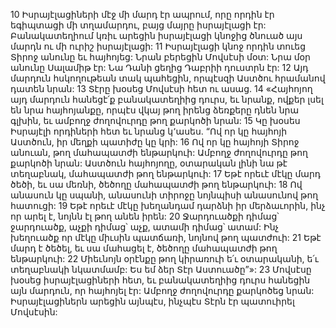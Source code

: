 10 Իսրայէլացիների մէջ մի մարդ էր ապրում, որը որդին էր եգիպտացի մի տղամարդու, բայց մայրը իսրայէլացի էր: Բանակատեղիում կռիւ արեցին իսրայէլացի կնոջից ծնուած այս մարդն ու մի ուրիշ իսրայէլացի: 11 Իսրայէլացի կնոջ որդին տուեց Տիրոջ անունը եւ հայհոյեց: Նրան բերեցին Մովսէսի մօտ: Նրա մօր անունը Սալամիթ էր: Նա Դանի ցեղից Դաբրիի դուստրն էր: 12 Այդ մարդուն հսկողութեան տակ պահեցին, որպէսզի Աստծու հրամանով դատեն նրան: 13 Տէրը խօսեց Մովսէսի հետ ու ասաց. 14 «Հայհոյող այդ մարդուն հանեցէ՛ք բանակատեղիից դուրս, եւ նրանք, ովքեր լսել են նրա հայհոյանքը, որպէս վկայ թող իրենց ձեռքերը դնեն նրա գլխին, եւ ամբողջ ժողովուրդը թող քարկոծի նրան: 15 Կը խօսես Իսրայէլի որդիների հետ եւ նրանց կ՚ասես. “Ով որ կը հայհոյի Աստծուն, իր մեղքի պատիժը կը կրի: 16 Ով որ կը հայհոյի Տիրոջ անուան, թող մահապատժի ենթարկուի: Ամբողջ ժողովուրդը թող քարկոծի նրան: Աստծուն հայհոյողը, օտարական լինի նա թէ տեղաբնակ, մահապատժի թող ենթարկուի: 17 Եթէ որեւէ մէկը մարդ ծեծի, եւ սա մեռնի, ծեծողը մահապատժի թող ենթարկուի: 18 Ով անասուն կը սպանի, անասունի տիրոջը նոյնպիսի անասունով թող հատուցի: 19 Եթէ որեւէ մէկը խեղանդամ դարձնի իր մերձաւորին, ինչ որ արել է, նոյնն էլ թող անեն իրեն: 20 Ջարդուածքի դիմաց՝ ջարդուածք, աչքի դիմաց՝ աչք, ատամի դիմաց՝ ատամ: Ինչ խեղուածք որ մէկը միւսին պատճառի, նոյնով թող պատժուի: 21 Եթէ մարդ է ծեծել, եւ սա մահացել է, ծեծողը մահապատժի թող ենթարկուի: 22 Միեւնոյն օրէնքը թող կիրառուի ե՛ւ օտարականի, ե՛ւ տեղաբնակի նկատմամբ: Ես եմ ձեր Տէր Աստուածը”»:
23 Մովսէսը խօսեց իսրայէլացիների հետ, եւ բանակատեղիից դուրս հանեցին այն մարդուն, որ հայհոյել էր: Ամբողջ ժողովուրդը քարկոծեց նրան: Իսրայէլացիներն արեցին այնպէս, ինչպէս Տէրն էր պատուիրել Մովսէսին:
